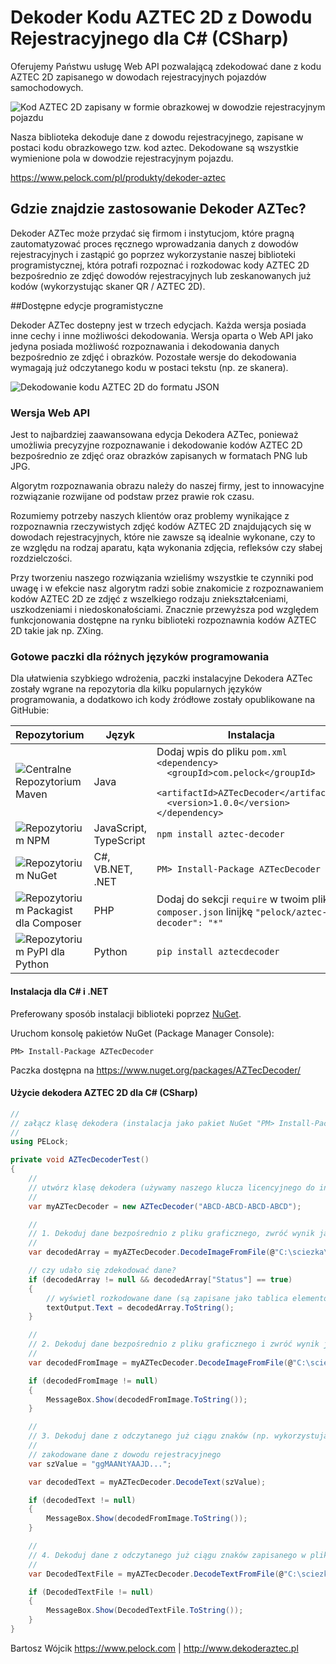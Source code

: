 # Dekoder Kodu AZTEC 2D z Dowodu Rejestracyjnego dla C# (CSharp)

Oferujemy Państwu usługę Web API pozwalającą zdekodować dane z kodu AZTEC 2D zapisanego w dowodach rejestracyjnych pojazdów samochodowych.

![Kod AZTEC 2D zapisany w formie obrazkowej w dowodzie rejestracyjnym pojazdu](https://www.pelock.com/img/pl/produkty/dekoder-aztec/dowod-rejestracyjny-kod-aztec-2d.jpg)

Nasza biblioteka dekoduje dane z dowodu rejestracyjnego, zapisane w postaci kodu obrazkowego tzw. kod aztec. Dekodowane są wszystkie wymienione pola w dowodzie rejestracyjnym pojazdu.

https://www.pelock.com/pl/produkty/dekoder-aztec

## Gdzie znajdzie zastosowanie Dekoder AZTec?

Dekoder AZTec może przydać się firmom i instytucjom, które pragną zautomatyzować proces ręcznego wprowadzania danych z dowodów rejestracyjnych i zastąpić go poprzez wykorzystanie naszej biblioteki programistycznej, która potrafi rozpoznać i rozkodowac kody AZTEC 2D bezpośrednio ze zdjęć dowodów rejestracyjnych lub zeskanowanych już kodów (wykorzystując skaner QR / AZTEC 2D).

##Dostępne edycje programistyczne

Dekoder AZTec dostepny jest w trzech edycjach. Każda wersja posiada inne cechy i inne możliwości dekodowania. Wersja oparta o Web API jako jedyna posiada możliwość rozpoznawania i dekodowania danych bezpośrednio ze zdjęć i obrazków. Pozostałe wersje do dekodowania wymagają już odczytanego kodu w postaci tekstu (np. ze skanera).

![Dekodowanie kodu AZTEC 2D do formatu JSON](https://www.pelock.com/img/pl/produkty/dekoder-aztec/dekodowanie-kodu-aztec-2d-do-json.png)

### Wersja Web API

Jest to najbardziej zaawansowana edycja Dekodera AZTec, ponieważ umożliwia precyzyjne rozpoznawanie i dekodowanie kodów AZTEC 2D bezpośrednio ze zdjęć oraz obrazków zapisanych w formatach PNG lub JPG.

Algorytm rozpoznawania obrazu należy do naszej firmy, jest to innowacyjne rozwiązanie rozwijane od podstaw przez prawie rok czasu.

Rozumiemy potrzeby naszych klientów oraz problemy wynikające z rozpoznawnia rzeczywistych zdjęć kodów AZTEC 2D znajdujących się w dowodach rejestracyjnych, które nie zawsze są idealnie wykonane, czy to ze względu na rodzaj aparatu, kąta wykonania zdjęcia, refleksów czy słabej rozdzielczości.

Przy tworzeniu naszego rozwiązania wzieliśmy wszystkie te czynniki pod uwagę i w efekcie nasz algorytm radzi sobie znakomicie z rozpoznawaniem kodów AZTEC 2D ze zdjęć z wszelkiego rodzaju zniekształceniami, uszkodzeniami i niedoskonałościami. Znacznie przewyższa pod względem funkcjonowania dostępne na rynku biblioteki rozpoznawnia kodów AZTEC 2D takie jak np. ZXing.

### Gotowe paczki dla różnych języków programowania

Dla ułatwienia szybkiego wdrożenia, paczki instalacyjne Dekodera AZTec zostały wgrane na repozytoria dla kilku popularnych języków programowania, a dodatkowo ich kody źródłowe zostały opublikowane na GitHubie:

| Repozytorium | Język | Instalacja | Paczka | GitHub |
| ------------ | ----- | ---------- | ------ | ------ |
| ![Centralne Repozytorium Maven](https://www.pelock.com/img/logos/repo-maven.png) | Java | Dodaj wpis do pliku `pom.xml`<br />`<dependency>`<br />`  <groupId>com.pelock</groupId>`<br />`  <artifactId>AZTecDecoder</artifactId>`<br />`  <version>1.0.0</version>`<br />`</dependency>` | [Maven](https://search.maven.org/#search%7Cga%7C1%7Cg%3A%22com.pelock%22) | [Źródła](https://github.com/PELock/Dekoder-AZTEC-2D-Java)
| ![Repozytorium NPM](https://www.pelock.com//img/logos/repo-npm.png) | JavaScript, TypeScript | `npm install aztec-decoder` | [NPM](https://www.npmjs.com/package/aztec-decoder) | [Źródła](https://github.com/PELock/Dekoder-AZTEC-2D-JavaScript)
| ![Repozytorium NuGet](https://www.pelock.com/img/logos/repo-nuget.png) | C#, VB.NET, .NET | `PM> Install-Package AZTecDecoder` | [NuGet](https://www.nuget.org/packages/AZTecDecoder/) | [Źródła](https://github.com/PELock/Dekoder-AZTEC-2D-CSharp)
| ![Repozytorium Packagist dla Composer](https://www.pelock.com/img/logos/repo-packagist-composer.png) | PHP | Dodaj do sekcji `require` w twoim pliku `composer.json` linijkę `"pelock/aztec-decoder": "*"` | [Packagist](https://packagist.org/packages/pelock/aztec-decoder) | [Źródła](https://github.com/PELock/Dekoder-AZTEC-2D-PHP)
| ![Repozytorium PyPI dla Python](https://www.pelock.com/img/logos/repo-pypi.png) | Python | `pip install aztecdecoder` | [PyPi](https://pypi.org/project/aztecdecoder/) | [Źródła](https://github.com/PELock/Dekoder-AZTEC-2D-Python)

#### Instalacja dla C# i .NET

Preferowany sposób instalacji biblioteki poprzez [NuGet](https://docs.nuget.org/consume/package-manager-console).

Uruchom konsolę pakietów NuGet (Package Manager Console):

```
PM> Install-Package AZTecDecoder
```

Paczka dostępna na https://www.nuget.org/packages/AZTecDecoder/

#### Użycie dekodera AZTEC 2D dla C# (CSharp)

```csharp
//
// załącz klasę dekodera (instalacja jako pakiet NuGet "PM> Install-Package AZTecDecoder")
//
using PELock;

private void AZTecDecoderTest()
{
    //
    // utwórz klasę dekodera (używamy naszego klucza licencyjnego do inicjalizacji)
    //
    var myAZTecDecoder = new AZTecDecoder("ABCD-ABCD-ABCD-ABCD");

    //
    // 1. Dekoduj dane bezpośrednio z pliku graficznego, zwróć wynik jako rozkodowaną tablicę elementów JSON
    //
    var decodedArray = myAZTecDecoder.DecodeImageFromFile(@"C:\sciezka\zdjecie-dowodu.jpg");

    // czy udało się zdekodować dane?
    if (decodedArray != null && decodedArray["Status"] == true)
    {
        // wyświetl rozkodowane dane (są zapisane jako tablica elementów JsonValue)
        textOutput.Text = decodedArray.ToString();
    }

    //
    // 2. Dekoduj dane bezpośrednio z pliku graficznego i zwróć wynik jako rozkodowaną tablicę elementów JSON
    //
    var decodedFromImage = myAZTecDecoder.DecodeImageFromFile(@"C:\sciezka\zdjecie-kodu-aztec-2d.png");

    if (decodedFromImage != null)
    {
        MessageBox.Show(decodedFromImage.ToString());
    }

    //
    // 3. Dekoduj dane z odczytanego już ciągu znaków (np. wykorzystując skaner ręczny)
    //
    // zakodowane dane z dowodu rejestracyjnego
    var szValue = "ggMAANtYAAJD...";

    var decodedText = myAZTecDecoder.DecodeText(szValue);

    if (decodedText != null)
    {
        MessageBox.Show(decodedFromImage.ToString());
    }

    //
    // 4. Dekoduj dane z odczytanego już ciągu znaków zapisanego w pliku (np. wykorzystując skaner ręczny)
    //
    var DecodedTextFile = myAZTecDecoder.DecodeTextFromFile(@"C:\sciezka\odczytany-ciag-znakow-aztec-2d.txt");

    if (DecodedTextFile != null)
    {
        MessageBox.Show(DecodedTextFile.ToString());
    }
}
```

Bartosz Wójcik
https://www.pelock.com | http://www.dekoderaztec.pl
